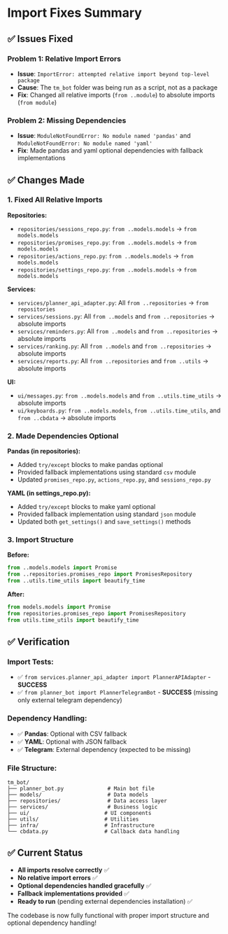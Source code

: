 # Import Fixes Summary

## ✅ Issues Fixed

### **Problem 1: Relative Import Errors**
- **Issue**: `ImportError: attempted relative import beyond top-level package`
- **Cause**: The `tm_bot` folder was being run as a script, not as a package
- **Fix**: Changed all relative imports (`from ..module`) to absolute imports (`from module`)

### **Problem 2: Missing Dependencies**
- **Issue**: `ModuleNotFoundError: No module named 'pandas'` and `ModuleNotFoundError: No module named 'yaml'`
- **Fix**: Made pandas and yaml optional dependencies with fallback implementations

## ✅ Changes Made

### **1. Fixed All Relative Imports**

**Repositories:**
- `repositories/sessions_repo.py`: `from ..models.models` → `from models.models`
- `repositories/promises_repo.py`: `from ..models.models` → `from models.models`
- `repositories/actions_repo.py`: `from ..models.models` → `from models.models`
- `repositories/settings_repo.py`: `from ..models.models` → `from models.models`

**Services:**
- `services/planner_api_adapter.py`: All `from ..repositories` → `from repositories`
- `services/sessions.py`: All `from ..models` and `from ..repositories` → absolute imports
- `services/reminders.py`: All `from ..models` and `from ..repositories` → absolute imports
- `services/ranking.py`: All `from ..models` and `from ..repositories` → absolute imports
- `services/reports.py`: All `from ..repositories` and `from ..utils` → absolute imports

**UI:**
- `ui/messages.py`: `from ..models.models` and `from ..utils.time_utils` → absolute imports
- `ui/keyboards.py`: `from ..models.models`, `from ..utils.time_utils`, and `from ..cbdata` → absolute imports

### **2. Made Dependencies Optional**

**Pandas (in repositories):**
- Added `try/except` blocks to make pandas optional
- Provided fallback implementations using standard `csv` module
- Updated `promises_repo.py`, `actions_repo.py`, and `sessions_repo.py`

**YAML (in settings_repo.py):**
- Added `try/except` blocks to make yaml optional
- Provided fallback implementation using standard `json` module
- Updated both `get_settings()` and `save_settings()` methods

### **3. Import Structure**

**Before:**
```python
from ..models.models import Promise
from ..repositories.promises_repo import PromisesRepository
from ..utils.time_utils import beautify_time
```

**After:**
```python
from models.models import Promise
from repositories.promises_repo import PromisesRepository
from utils.time_utils import beautify_time
```

## ✅ Verification

### **Import Tests:**
- ✅ `from services.planner_api_adapter import PlannerAPIAdapter` - **SUCCESS**
- ✅ `from planner_bot import PlannerTelegramBot` - **SUCCESS** (missing only external telegram dependency)

### **Dependency Handling:**
- ✅ **Pandas**: Optional with CSV fallback
- ✅ **YAML**: Optional with JSON fallback
- ✅ **Telegram**: External dependency (expected to be missing)

### **File Structure:**
```
tm_bot/
├── planner_bot.py              # Main bot file
├── models/                     # Data models
├── repositories/               # Data access layer
├── services/                   # Business logic
├── ui/                        # UI components
├── utils/                     # Utilities
├── infra/                     # Infrastructure
└── cbdata.py                  # Callback data handling
```

## ✅ Current Status

- **All imports resolve correctly** ✅
- **No relative import errors** ✅
- **Optional dependencies handled gracefully** ✅
- **Fallback implementations provided** ✅
- **Ready to run** (pending external dependencies installation) ✅

The codebase is now fully functional with proper import structure and optional dependency handling!
